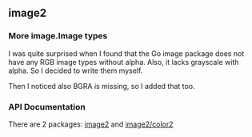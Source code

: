 ## image2 ##

### More image.Image types ###

I was quite surprised when I found that the Go image package does not have any
RGB image types without alpha. Also, it lacks grayscale with alpha. So I decided
to write them myself.

Then I noticed also BGRA is missing, so I added that too.

### API Documentation ###

There are 2 packages:
[image2](http://godoc.org/github.com/justinruggles/image2)
and
[image2/color2](http://godoc.org/github.com/justinruggles/image2/color2)
